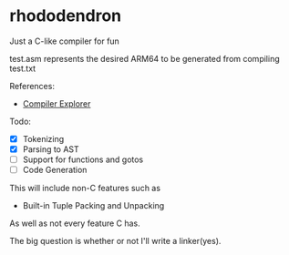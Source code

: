 # rhododendron
Just a C-like compiler for fun

test.asm represents the desired ARM64 to be generated from compiling test.txt

References:
- [Compiler Explorer](https://godbolt.org/)

Todo:
- [x] Tokenizing
- [x] Parsing to AST
- [ ] Support for functions and gotos
- [ ] Code Generation

This will include non-C features such as
- Built-in Tuple Packing and Unpacking

As well as not every feature C has.

The big question is whether or not I'll write a linker(yes).
